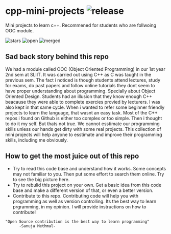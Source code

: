 # cpp-mini-projects ![release](https://img.shields.io/github/v/release/methmal66/cpp-mini-projects?color=blue)
Mini projects to learn c++. Recommened for students who are follwoing OOC module.

![stars](https://img.shields.io/github/stars/methmal66/cpp-mini-projects?style=social)
![open](https://img.shields.io/github/issues-raw/methmal66/cpp-mini-projects)
![merged](https://img.shields.io/github/issues-pr-closed-raw/methmal66/cpp-mini-projects?color=purple)

## Sad back story behind this repo
We had a module called OOC (Object Oriented Programming) in our 1st year 2nd sem at SLIIT. It was carried out using C++ as C was taught in the previous sem. The fact i noticed is though students attend lectures, study for exams, do past papers and follow online tutorials they dont seem to have proper understanding about programming. Specially about Object Oriented Design. Students had an illusion that they know enough C++ beacause they were able to complete exercies provied by lecturers. I was also kept in that same cycle. When i wanted to refer some beginner friendly projects to learn the language, that wasnt an easy task. Most of the C++ repos i found on Github is either too complex or too simple. Then i thought to do it my self. But thats not true. We cannot esstimate our programming skills unless our hands get dirty with some real projects. This collection of mini projects will help anyone to esstimate and improve their programming skills, including me obviously.

## How to get the most juice out of this repo
- Try to read this code base and understand how it works. Some concepts may not familiar to you. Then put some effort to search them online. Try to see the big picture here.
- Try to rebulid this project on your own. Get a basic idea from this code base and make a different version of that, or even a better version.
- Contribute to this repo. Contributing code will help you with programming as well as version controlling. Its the best way to learn prgramming, in my opinion. I will provide instructions on how to contribute!

```
"Open Source contribution is the best way to learn programming"
      -Sanuja Methmal-
```
